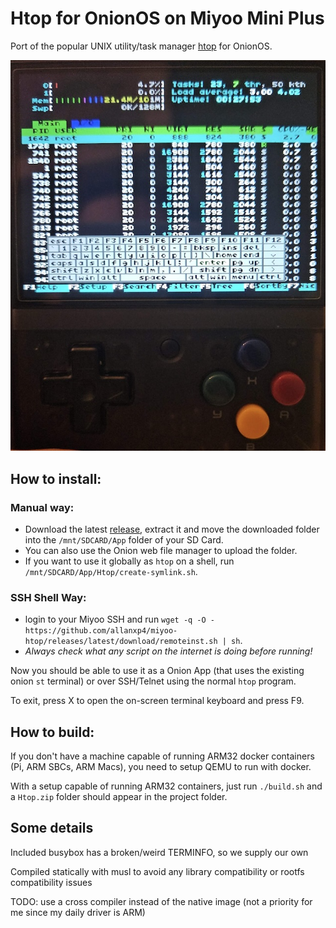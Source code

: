 # Htop for OnionOS on Miyoo Mini Plus
Port of the popular UNIX utility/task manager [htop](https://htop.dev/) for OnionOS.

![Device running htop on screen](.github/miyoo.jpg)

## How to install:
### Manual way:
- Download the latest [release](https://github.com/allanxp4/miyoo-htop/releases/latest/download/Htop.zip), extract it and move the downloaded folder into the `/mnt/SDCARD/App` folder of your SD Card.
- You can also use the Onion web file manager to upload the folder.
- If you want to use it globally as `htop` on a shell, run `/mnt/SDCARD/App/Htop/create-symlink.sh`.

### SSH Shell Way:
  - login to your Miyoo SSH and run `wget -q -O - https://github.com/allanxp4/miyoo-htop/releases/latest/download/remoteinst.sh | sh`.
  - *Always check what any script on the internet is doing before running!*  

Now you should be able to use it as a Onion App (that uses the existing onion `st` terminal) or over SSH/Telnet using the normal `htop` program.

To exit, press X to open the on-screen terminal keyboard and press F9.

## How to build:

If you don't have a machine capable of running ARM32 docker containers (Pi, ARM SBCs, ARM Macs), you need to setup QEMU to run with docker.

With a setup capable of running ARM32 containers, just run `./build.sh` and a `Htop.zip` folder should appear in the project folder.

## Some details
Included busybox has a broken/weird TERMINFO, so we supply our own

Compiled statically with musl to avoid any library compatibility or rootfs compatibility issues

TODO: use a cross compiler instead of the native image (not a priority for me since my daily driver is ARM)

  
